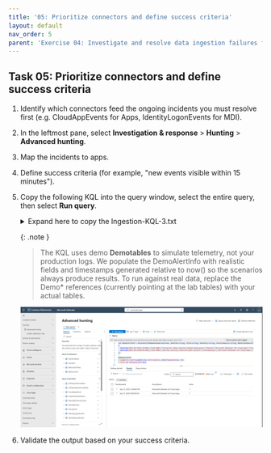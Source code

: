 ```yaml
---
title: '05: Prioritize connectors and define success criteria'
layout: default
nav_order: 5
parent: 'Exercise 04: Investigate and resolve data ingestion failures from misconfigured app connectors'
---
```



## Task 05: Prioritize connectors and define success criteria

1. Identify which connectors feed the ongoing incidents you must resolve first (e.g. CloudAppEvents for Apps, IdentityLogonEvents for MDI).

1. In the leftmost pane, select **Investigation & response** > **Hunting** > **Advanced hunting**.  

1. Map the incidents to apps.

1. Define success criteria (for example, "new events visible within 15 minutes").  

1. Copy the following KQL into the query window, select the entire query, then select **Run query**. 

    <details markdown='block'>
    <summary>
    Expand here to copy the Ingestion-KQL-3.txt
    </summary>
    
    {: .note } Selecting the **Copy** option in the upper-right corner of the code block  and pasting with **Ctrl+V** will be significantly faster than selecting **Type**!

    ```Ingestion-KQL-3.txt-wrap
    let DemoAlertInfo = datatable(TimeGenerated:datetime, AlertId:string, Title:string, Severity:string, ServiceSource:string, DetectionSource:string)
    [
      datetime(2025-09-14T21:30:00Z),"ALRT-0001","Connector token expired (Google Workspace)","Medium","Microsoft Defender for Cloud Apps","CustomDetection",
      datetime(2025-09-15T00:05:00Z),"ALRT-0002","New Box activity observed post-restore","Informational","Microsoft Defender for Cloud Apps","AnomalousActivityPolicy"
    ];

    DemoAlertInfo
    | summarize Alerts=count() by ServiceSource, bin(TimeGenerated, 1h)
    | order by TimeGenerated desc
    ```
    </details>

    {: .note }
    > The KQL uses demo **Demotables** to simulate telemetry, not your production logs. We populate the DemoAlertInfo with realistic fields and timestamps generated relative to now() so the scenarios always produce results. To run against real data, replace the Demo* references (currently pointing at the lab tables) with your actual tables.

   ![Connectors-9.png](../../media/Connectors-9.png)

1. Validate the output based on your success criteria. 